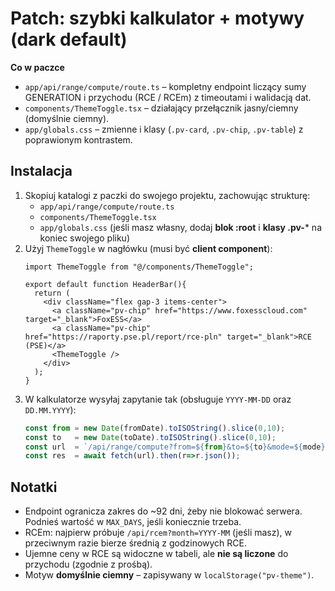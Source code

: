 # Patch: szybki kalkulator + motywy (dark default)

**Co w paczce**
- `app/api/range/compute/route.ts` – kompletny endpoint liczący sumy GENERATION i przychodu (RCE / RCEm) z timeoutami i walidacją dat.
- `components/ThemeToggle.tsx` – działający przełącznik jasny/ciemny (domyślnie ciemny).
- `app/globals.css` – zmienne i klasy (`.pv-card`, `.pv-chip`, `.pv-table`) z poprawionym kontrastem.

## Instalacja
1. Skopiuj katalogi z paczki do swojego projektu, zachowując strukturę:
   - `app/api/range/compute/route.ts`
   - `components/ThemeToggle.tsx`
   - `app/globals.css` (jeśli masz własny, dodaj **blok :root** i **klasy .pv-*** na koniec swojego pliku)
2. Użyj `ThemeToggle` w nagłówku (musi być **client component**):
   ```tsx
   import ThemeToggle from "@/components/ThemeToggle";

   export default function HeaderBar(){
     return (
       <div className="flex gap-3 items-center">
         <a className="pv-chip" href="https://www.foxesscloud.com" target="_blank">FoxESS</a>
         <a className="pv-chip" href="https://raporty.pse.pl/report/rce-pln" target="_blank">RCE (PSE)</a>
         <ThemeToggle />
       </div>
     );
   }
   ```
3. W kalkulatorze wysyłaj zapytanie tak (obsługuje `YYYY-MM-DD` oraz `DD.MM.YYYY`):
   ```ts
   const from = new Date(fromDate).toISOString().slice(0,10);
   const to   = new Date(toDate).toISOString().slice(0,10);
   const url  = `/api/range/compute?from=${from}&to=${to}&mode=${mode}`; // mode: rce | rcem
   const res  = await fetch(url).then(r=>r.json());
   ```

## Notatki
- Endpoint ogranicza zakres do ~92 dni, żeby nie blokować serwera. Podnieś wartość w `MAX_DAYS`, jeśli koniecznie trzeba.
- RCEm: najpierw próbuje `/api/rcem?month=YYYY-MM` (jeśli masz), w przeciwnym razie bierze średnią z godzinowych RCE.
- Ujemne ceny w RCE są widoczne w tabeli, ale **nie są liczone** do przychodu (zgodnie z prośbą).
- Motyw **domyślnie ciemny** – zapisywany w `localStorage("pv-theme")`.
